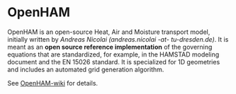 # OpenHAM

OpenHAM is an open-source Heat, Air and Moisture transport model, initially written by *Andreas Nicolai (andreas.nicolai -at- tu-dresden.de)*. 
It is meant as an **open source reference implementation** of the governing equations that are standardized, for example, in the HAMSTAD modeling document and the EN 15026 standard. It is specialized for 1D geometries and includes an automated grid generation algorithm.

See [OpenHAM-wiki](../../wiki) for details.


